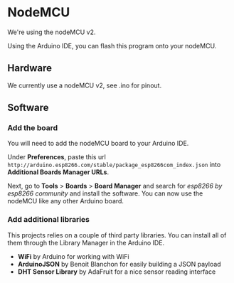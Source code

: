 # NodeMCU

We're using the nodeMCU v2.

Using the Arduino IDE, you can flash this program onto your nodeMCU.

## Hardware

We currently use a nodeMCU v2, see .ino for pinout.

## Software

### Add the board
You will need to add the nodeMCU board to your Arduino IDE.

Under **Preferences**, paste this url `http://arduino.esp8266.com/stable/package_esp8266com_index.json` into **Additional Boards Manager URLs**.

Next, go to **Tools** > **Boards** > **Board Manager** and search for *esp8266 by esp8266 community* and install the software. You can now use the nodeMCU like any other Arduino board.

### Add additional libraries
This projects relies on a couple of third party libraries. You can install all of them through the Library Manager in the Arduino IDE.

- **WiFi** by Arduino for working with WiFi
- **ArduinoJSON** by Benoit Blanchon for easily building a JSON payload
- **DHT Sensor Library** by AdaFruit for a nice sensor reading interface
